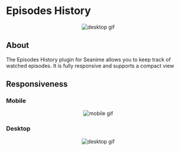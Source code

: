 # Episodes History

<p align="center">
    <img src= "https://github.com/kRYstall9/EpisodesHistory-Plugin/blob/main/src/gifs/Recording%202025-04-29%20180845.gif" alt="desktop gif"/>
</p>

## About

The Episodes History plugin for Seanime allows you to keep track of watched episodes. It is fully responsive and supports a compact view

## Responsiveness
### Mobile
<p align="center">
    <img src= "https://github.com/kRYstall9/EpisodesHistory-Plugin/blob/main/src/gifs/Recording%202025-04-29%20183227.gif" alt="mobile gif"/>
</p>

### Desktop
<p align="center">
    <img src= "https://github.com/kRYstall9/EpisodesHistory-Plugin/blob/main/src/gifs/Recording%202025-04-29%20180845.gif" alt="desktop gif"/>
</p>
